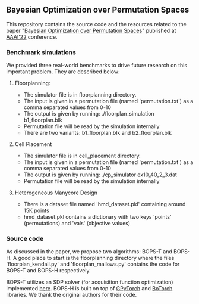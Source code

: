 ## Bayesian Optimization over Permutation Spaces


This repository contains the source code and the resources related to the paper "[Bayesian Optimization over Permutation Spaces](https://arxiv.org/abs/2112.01049)" published at [AAAI'22](https://aaai.org/Conferences/AAAI-22/) conference. 

### Benchmark simulations

We provided three real-world benchmarks to drive future research on this important problem. They are described below:
 
1. Floorplanning: 
	- The simulator file is in floorplanning directory.
	- The input is given in a permutation file (named 'permutation.txt') as a comma separated values from 0-10 
	- The output is given by running: ./floorplan_simulation b1_floorplan.blk
	- Permutation file will be read by the simulation internally
	- There are two variants: b1_floorplan.blk and b2_floorplan.blk 
 
2. Cell Placement 
	- The simulator file is in cell_placement directory.
	- The input is given in a permutation file (named 'permutation.txt') as a comma separated values from 0-10 
	- The output is given by running: ./cp_simulator ex10_40_2_3.dat
	- Permutation file will be read by the simulation internally

3. Heterogeneous Manycore Design 
	- There is a dataset file named 'hmd_dataset.pkl' containing around 15K points
	- hmd_dataset.pkl contains a dictionary with two keys 'points' (permutations) and 'vals' (objective values) 
  

### Source code
As discussed in the paper, we propose two algorithms: BOPS-T and BOPS-H. A good place to start is the floorplanning directory where the files  'floorplan_kendall.py' and 'floorplan_mallows.py' contains the code for BOPS-T and BOPS-H respectively. 


BOPS-T utilizes an SDP solver (for acquisition function optimization) implemented [here](https://github.com/fsbravo/csdp).
BOPS-H is built on top of [GPyTorch](https://github.com/cornellius-gp/gpytorch) and [BoTorch](https://github.com/pytorch/botorch) libraries.
We thank the original authors for their code.

